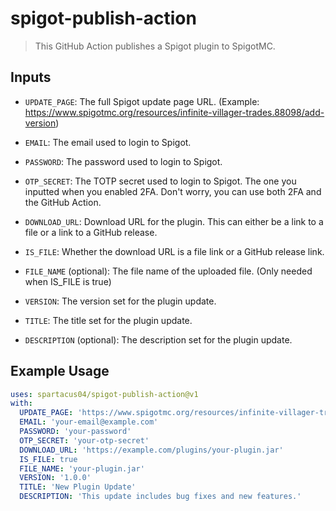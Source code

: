 # spigot-publish-action

>This GitHub Action publishes a Spigot plugin to SpigotMC.

## Inputs

- `UPDATE_PAGE`: The full Spigot update page URL. (Example: https://www.spigotmc.org/resources/infinite-villager-trades.88098/add-version)

- `EMAIL`: The email used to login to Spigot.

- `PASSWORD`: The password used to login to Spigot.

- `OTP_SECRET`: The TOTP secret used to login to Spigot. The one you inputted when you enabled 2FA. Don't worry, you can use both 2FA and the GitHub Action.

- `DOWNLOAD_URL`: Download URL for the plugin. This can either be a link to a file or a link to a GitHub release.

- `IS_FILE`: Whether the download URL is a file link or a GitHub release link.

- `FILE_NAME` (optional): The file name of the uploaded file. (Only needed when IS_FILE is true)

- `VERSION`: The version set for the plugin update.

- `TITLE`: The title set for the plugin update.

- `DESCRIPTION` (optional): The description set for the plugin update.

## Example Usage

```yaml
uses: spartacus04/spigot-publish-action@v1
with:
  UPDATE_PAGE: 'https://www.spigotmc.org/resources/infinite-villager-trades.88098/add-version'
  EMAIL: 'your-email@example.com'
  PASSWORD: 'your-password'
  OTP_SECRET: 'your-otp-secret'
  DOWNLOAD_URL: 'https://example.com/plugins/your-plugin.jar'
  IS_FILE: true
  FILE_NAME: 'your-plugin.jar'
  VERSION: '1.0.0'
  TITLE: 'New Plugin Update'
  DESCRIPTION: 'This update includes bug fixes and new features.'
```